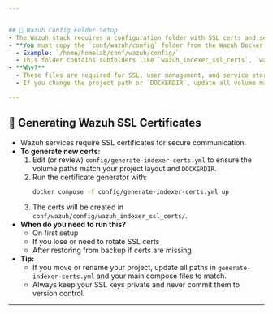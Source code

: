 ```yaml
---


## 📁 Wazuh Config Folder Setup
- The Wazuh stack requires a configuration folder with SSL certs and service configs.
- **You must copy the `conf/wazuh/config` folder from the Wazuh Docker repository (or your backup) to the project base directory:**
  - Example: `/home/homelab/conf/wazuh/config/`
  - This folder contains subfolders like `wazuh_indexer_ssl_certs`, `wazuh_indexer`, `wazuh_dashboard`, and files like `certs.yml`.
- **Why?**
  - These files are required for SSL, user management, and service startup.
  - If you change the project path or `DOCKERDIR`, update all volume mappings in your compose files accordingly.

---
```


## 🔑 Generating Wazuh SSL Certificates
- Wazuh services require SSL certificates for secure communication.
- **To generate new certs:**
  1. Edit (or review) `config/generate-indexer-certs.yml` to ensure the volume paths match your project layout and `DOCKERDIR`.
  2. Run the certificate generator with:
     ```sh
     docker compose -f config/generate-indexer-certs.yml up
     ```
  3. The certs will be created in `conf/wazuh/config/wazuh_indexer_ssl_certs/`.
- **When do you need to run this?**
  - On first setup
  - If you lose or need to rotate SSL certs
  - After restoring from backup if certs are missing
- **Tip:**
  - If you move or rename your project, update all paths in `generate-indexer-certs.yml` and your main compose files to match.
  - Always keep your SSL keys private and never commit them to version control.

---

